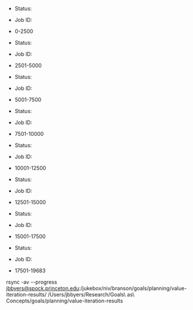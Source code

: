 * Status: 
* Job ID: 
* 0-2500

* Status: 
* Job ID: 
* 2501-5000

* Status: 
* Job ID: 
* 5001-7500

* Status: 
* Job ID: 
* 7501-10000

* Status: 
* Job ID: 
* 10001-12500

* Status: 
* Job ID: 
* 12501-15000

* Status: 
* Job ID: 
* 15001-17500

* Status: 
* Job ID: 
* 17501-19683


rsync -av --progress jbbyers@spock.princeton.edu:/jukebox/niv/branson/goals/planning/value-iteration-results/ /Users/jbbyers/Research/Goals\ as\ Concepts/goals/planning/value-iteration-results
